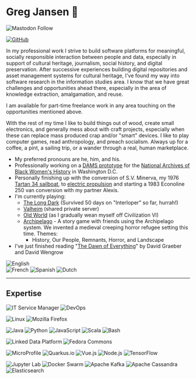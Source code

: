 # Greg Jansen 👋

![Mastodon Follow](https://img.shields.io/mastodon/follow/166?domain=https%3A%2F%2Fcode4lib.social&label=%40gregj%40code4lib.social&style=social)

[![GitHub](https://img.shields.io/static/v1?label=GitHub&message=gregjan&color=DDD&logo=github)](https://github.com/gregjan/)

In my professional work I strive to build software platforms for meaningful, socially responsible interaction between people and data, especially in support of cultural heritage, journalism, social history, and digital preservation. After successive experiences building digital repositories and asset management systems for cultural heritage, I've found my way into software research in the information studies area. I know that we have great challenges and opportunities ahead there, especially in the area of knowledge extraction, amalgamation, and reuse.

I am available for part-time freelance work in any area touching on the opportunities mentioned above.

With the rest of my time I like to build things out of wood, create small electronics, and generally mess about with craft projects, especially when these can replace mass produced crap and/or "smart" devices. I like to play computer games, read anthropology, and preach socialism. Always up for a coffee, a pint, a sailing trip, or a wander through a real, human marketplace.

- My preferred pronouns are he, him, and his.
- Professionally working on a [DAMS prototype](https://github.com/UMD-DRASTIC/drastic-trellis) for the [National Archives of Black Women's History](https://www.nps.gov/mamc/learn/historyculture/mamc_nabwh.htm) in Washington D.C.
- Personally finishing up with the conversion of S.V. Minerva, my 1976 [Tartan 34 sailboat](https://tca34.clubexpress.com/content.aspx?page_id=0&club_id=562371), to [electric propulsion](https://www.thunderstruck-ev.com/electric-sailboat-kits-and-accessories-inboard-motor-ev/) and starting a 1983 Econoline 250 van conversion with my partner Alexis.
- I'm currently playing:
  - [The Long Dark](https://www.thelongdark.com/) (Survived 50 days on "Interloper" so far, hurrah!)
  - [Valheim](https://www.valheimgame.com/) (shared private server)
  - [Old World](https://mohawkgames.com/oldworld/) (as I gradually wean myself off Civilization VI)
  - [Archipelago](https://www.drivethrurpg.com/product/147623/Archipelago) - A story game with friends using the Archipelago system. We invented a medieval creeping horror refugee setting this time. Themes:
    - History, Our People, Remnants, Horror, and Landscape
- I've just finished reading "[The Dawn of Everything](https://en.wikipedia.org/wiki/The_Dawn_of_Everything)" by David Graeber and David Wengrow

![English](https://img.shields.io/static/v1?label=first%20language&message=English&color=crimson)  
![French](https://img.shields.io/static/v1?label=travelers%20language&message=Français&color=crimson)
![Spanish](https://img.shields.io/static/v1?label=travelers%20language&message=Español&color=crimson)
![Dutch](https://img.shields.io/static/v1?label=travelers%20language&message=Nederlands&color=crimson)

***

## Expertise

![IT Service Manager](https://img.shields.io/static/v1?label=certified&message=IT%20Service%20Mgr&color=informational)
![DevOps](https://img.shields.io/static/v1?label=method&message=DevOps&color=informational)

![Linux](https://img.shields.io/static/v1?label=OS&message=Linux&color=ab3b18&logo=ubuntu)
![Mozilla Firefox](https://img.shields.io/static/v1?label=browser&message=Mozilla%20Firefox&color=FF7139&logo=firefoxbrowser)

![Java](https://img.shields.io/static/v1?label=lang&message=Java&color=663399&logo=java)
![Python](https://img.shields.io/static/v1?label=lang&message=Python&color=3776AB&logo=python)
![JavaScript](https://img.shields.io/static/v1?label=lang&message=JavaScript&color=F7DF1E&logo=javascript)
![Scala](https://img.shields.io/static/v1?label=lang&message=Scala&color=15414c&logo=scala)
![Bash](https://img.shields.io/static/v1?label=lang&message=Bash&color=800300&logo=bash)

![Linked Data Platform](https://img.shields.io/static/v1?label=standard&message=Linked%20Data%20Platform&color=3f3e5e&logo=linkeddataplatform)
![Fedora Commons](https://img.shields.io/static/v1?label=standard&message=Fedora%20Commons&color=3f3e5e&logo=fedoracommons)

![MicroProfile](https://img.shields.io/static/v1?label=framework&message=MicroProfile&color=3f3e5e&logo=microprofile)
![Quarkus.io](https://img.shields.io/static/v1?label=framework&message=Quarkus.io&color=000000&logo=Quarkus)
![Vue.js](https://img.shields.io/static/v1?label=framework&message=Vue.js&color=4FC08D&logo=vue-dot-js)
![Node.js](https://img.shields.io/static/v1?label=framework&message=Node.js&color=339933&logo=node-dot-js)
![TensorFlow](https://img.shields.io/static/v1?label=framework&message=TensorFlow&color=FF6F00&logo=tensorflow)

![Jupyter Lab](https://img.shields.io/static/v1?label=tool&message=Jupyter%20Lab&color=F37626&logo=jupyter)
![Docker Swarm](https://img.shields.io/static/v1?label=tool&message=Docker%20Swarm&color=003f8c&logo=docker)
![Apache Kafka](https://img.shields.io/static/v1?label=tool&message=Apache%20Kafka&color=003f8c&logo=apachekafka)
![Apache Cassandra](https://img.shields.io/static/v1?label=tool&message=Apache%20Cassandra&color=003f8c&logo=apachecassandra)
![Elasticsearch](https://img.shields.io/static/v1?label=tool&message=Elasticsearch&color=003f8c&logo=elasticsearch)

<!--
**gregjan/gregjan** is a ✨ _special_ ✨ repository because its `README.md` (this file) appears on your GitHub profile.

Here are some ideas to get you started:

- 🔭 I’m currently working on ...
- 🌱 I’m currently learning ...
- 👯 I’m looking to collaborate on ...
- 🤔 I’m looking for help with ...
- 💬 Ask me about ...
- 📫 How to reach me: ...
- 😄 Pronouns: ...
- ⚡ Fun fact: ...
-->
